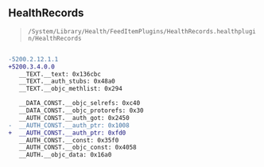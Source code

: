 ## HealthRecords

> `/System/Library/Health/FeedItemPlugins/HealthRecords.healthplugin/HealthRecords`

```diff

-5200.2.12.1.1
+5200.3.4.0.0
   __TEXT.__text: 0x136cbc
   __TEXT.__auth_stubs: 0x48a0
   __TEXT.__objc_methlist: 0x294

   __DATA_CONST.__objc_selrefs: 0xc40
   __DATA_CONST.__objc_protorefs: 0x30
   __AUTH_CONST.__auth_got: 0x2450
-  __AUTH_CONST.__auth_ptr: 0x1008
+  __AUTH_CONST.__auth_ptr: 0xfd0
   __AUTH_CONST.__const: 0x35f0
   __AUTH_CONST.__objc_const: 0x4058
   __AUTH.__objc_data: 0x16a0

```
